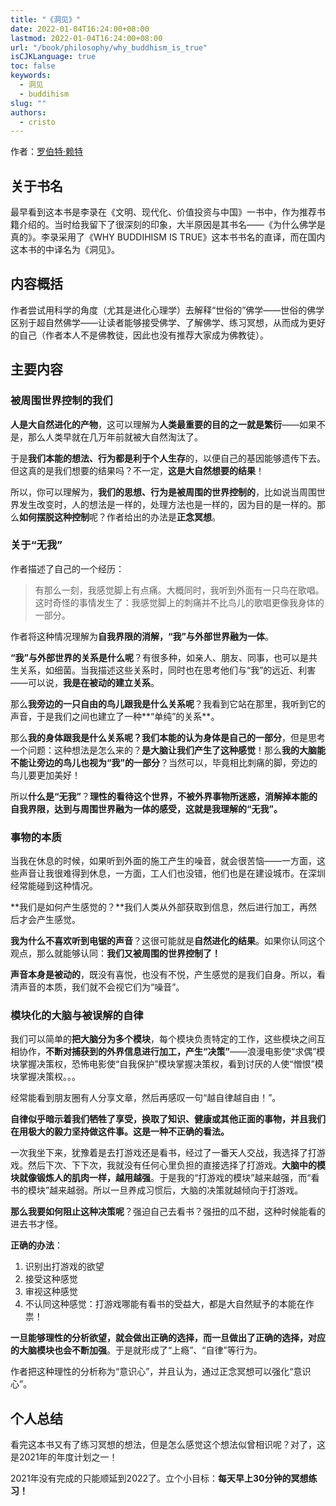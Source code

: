 ```yaml
---
title: "《洞见》"
date: 2022-01-04T16:24:00+08:00
lastmod: 2022-01-04T16:24:00+08:00
url: "/book/philosophy/why_buddhism_is_true"
isCJKLanguage: true
toc: false
keywords:
  - 洞见
  - buddihism
slug: ""
authors:
  - cristo
---
```


作者：[罗伯特·赖特](https://book.douban.com/search/罗伯特·赖特)

## 关于书名

最早看到这本书是李录在《文明、现代化、价值投资与中国》一书中，作为推荐书籍介绍的。当时给我留下了很深刻的印象，大半原因是其书名——《为什么佛学是真的》。李录采用了《WHY BUDDIHISM IS TRUE》这本书书名的直译，而在国内这本书的中译名为《洞见》。

## 内容概括

作者尝试用科学的角度（尤其是进化心理学）去解释“世俗的”佛学——世俗的佛学区别于超自然佛学——让读者能够接受佛学、了解佛学、练习冥想，从而成为更好的自己（作者本人不是佛教徒，因此也没有推荐大家成为佛教徒）。

## 主要内容

### 被周围世界控制的我们

**人是大自然进化的产物**，这可以理解为**人类最重要的目的之一就是繁衍**——如果不是，那么人类早就在几万年前就被大自然淘汰了。

于是**我们本能的想法、行为都是利于个人生存**的，以便自己的基因能够遗传下去。但这真的是我们想要的结果吗？不一定，**这是大自然想要的结果**！

所以，你可以理解为，**我们的思想、行为是被周围的世界控制的**，比如说当周围世界发生改变时，人的想法是一样的，处理方法也是一样的，因为目的是一样的。那么**如何摆脱这种控制**呢？作者给出的办法是**正念冥想**。

### 关于“无我”

作者描述了自己的一个经历：

> 有那么一刻，我感觉脚上有点痛。大概同时，我听到外面有一只鸟在歌唱。这时奇怪的事情发生了：我感觉脚上的刺痛并不比鸟儿的歌唱更像我身体的一部分。

作者将这种情况理解为**自我界限的消解，“我”与外部世界融为一体**。

**“我”与外部世界的关系是什么呢**？有很多种，如亲人、朋友、同事，也可以是共生关系，如细菌。当我描述这些关系时，同时也在思考他们与“我”的远近、利害——可以说，**我是在被动的建立关系**。

那么**我旁边的一只自由的鸟儿跟我是什么关系呢**？我看到它站在那里，我听到它的声音，于是我们之间也建立了一种**“单纯”的关系**。

那么**我的身体跟我是什么关系呢？**我们**本能的认为身体是自己的一部分**，但是思考一个问题：这种想法是怎么来的？**是大脑让我们产生了这种感觉**！那么**我的大脑能不能让旁边的鸟儿也视为“我”的一部分**？当然可以，毕竟相比刺痛的脚，旁边的鸟儿要更加美好！

所以**什么是“无我”**？**理性的看待这个世界，不被外界事物所迷惑，消解掉本能的自我界限，达到与周围世界融为一体的感受，这就是我理解的“无我”。**

### 事物的本质

当我在休息的时候，如果听到外面的施工产生的噪音，就会很苦恼——一方面，这些声音让我很难得到休息，一方面，工人们也没错，他们也是在建设城市。在深圳经常能碰到这种情况。

**我们是如何产生感觉的？**我们人类从外部获取到信息，然后进行加工，再然后才会产生感觉。

**我为什么不喜欢听到电锯的声音**？这很可能就是**自然进化的结果**。如果你认同这个观点，那么就能够认同：**我们又被周围的世界控制了！**

**声音本身是被动的**，既没有喜悦，也没有不悦，产生感觉的是我们自身。所以，看清声音的本质，我们就不会视它们为“噪音”。

### 模块化的大脑与被误解的自律

我们可以简单的**把大脑分为多个模块**，每个模块负责特定的工作，这些模块之间互相协作，**不断对捕获到的外界信息进行加工，产生“决策”**——浪漫电影使“求偶”模块掌握决策权，恐怖电影使“自我保护”模块掌握决策权，看到讨厌的人使“憎恨”模块掌握决策权。。。

经常能看到朋友圈有人分享文章，然后再感叹一句“越自律越自由！”。

**自律似乎暗示着我们牺牲了享受，换取了知识、健康或其他正面的事物，并且我们在用极大的毅力坚持做这件事。这是一种不正确的看法。**

一次我坐下来，犹豫着是去打游戏还是看书，经过了一番天人交战，我选择了打游戏。然后下次、下下次，我就没有任何心里负担的直接选择了打游戏。**大脑中的模块就像锻炼人的肌肉一样，越用越强**。于是我的“打游戏的模块”越来越强，而“看书的模块”越来越弱。所以一旦养成习惯后，大脑的决策就越倾向于打游戏。

**那么我要如何阻止这种决策呢**？强迫自己去看书？强扭的瓜不甜，这种时候能看的进去书才怪。

**正确的办法**：

1. 识别出打游戏的欲望
2. 接受这种感觉
3. 审视这种感觉
4. 不认同这种感觉：打游戏哪能有看书的受益大，都是大自然赋予的本能在作祟！

**一旦能够理性的分析欲望，就会做出正确的选择，而一旦做出了正确的选择，对应的大脑模块也会不断加强**。于是就形成了“上瘾”、“自律”等行为。

作者把这种理性的分析称为“意识心”，并且认为，通过正念冥想可以强化“意识心”。

## 个人总结

看完这本书又有了练习冥想的想法，但是怎么感觉这个想法似曾相识呢？对了，这是2021年的年度计划之一！

2021年没有完成的只能顺延到2022了。立个小目标：**每天早上30分钟的冥想练习！**